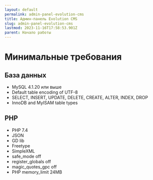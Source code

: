 ```yaml
---
layout: default
permalink: admin-panel-evolution-cms
title: Админ-панель Evolution CMS
slug: admin-panel-evolution-cms
lastmod: 2023-11-16T17:58:53.901Z
parent: Начало работы
---
```


# Минимальные требования #

## База данных ##
* MySQL 4.1.20 или выше
* Default table encoding of UTF-8
* SELECT, INSERT, UPDATE, DELETE, CREATE, ALTER, INDEX, DROP
* InnoDB and MyISAM table types

## PHP ##
* PHP 7.4
* JSON
* GD lib
* Freetype
* SimpleXML
* safe_mode off
* register_globals off
* magic_quotes_gpc off
* PHP memory_limit 24MB